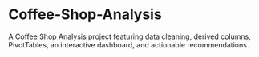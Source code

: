# Coffee-Shop-Analysis
A Coffee Shop Analysis project featuring data cleaning, derived columns, PivotTables, an interactive dashboard, and actionable recommendations.
